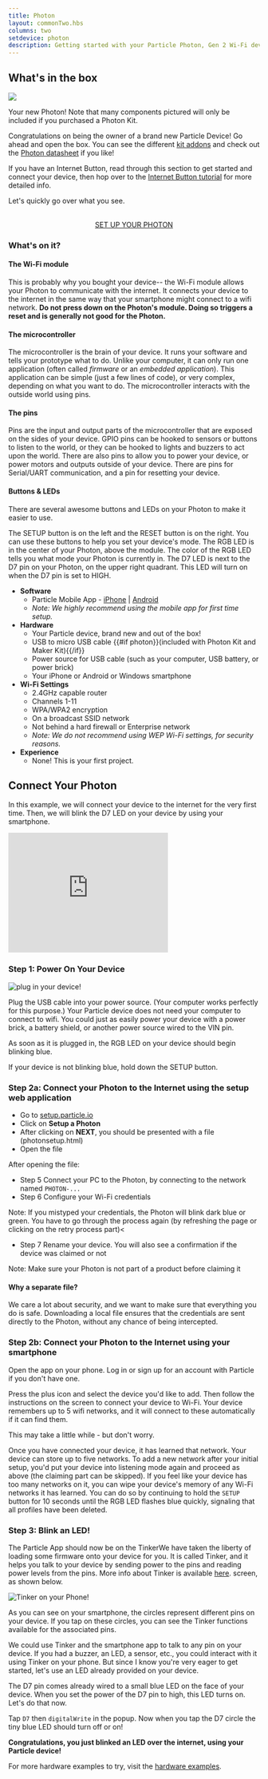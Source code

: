 ```yaml
---
title: Photon
layout: commonTwo.hbs
columns: two
setdevice: photon
description: Getting started with your Particle Photon, Gen 2 Wi-Fi device
---
```


## What's in the box
![](/assets/images/photon-kit-new.jpg)
<p class="caption">Your new Photon! Note that many components pictured will only be included if you purchased a Photon Kit.</p>

Congratulations on being the owner of a brand new Particle Device! Go ahead and open the box. You can see the different [kit addons](/reference/datasheets/accessories/legacy-accessories/) and check out the [Photon datasheet](/reference/datasheets/wi-fi/photon-datasheet/) if you like!

If you have an Internet Button, read through this section to get started and connect your device, then hop over to the [Internet Button tutorial](/reference/discontinued/hardware/button/) for more detailed info.

Let's quickly go over what you see.

<div  align="center">
<br />
<a href="https://setup.particle.io/?family=photon&device=photon"  target="_blank" class="button">SET UP YOUR PHOTON</a>
</div>

### What's on it?
#### The Wi-Fi module

This is probably why you bought your device-- the Wi-Fi module allows your Photon to communicate with the internet. It connects your device to the internet in the same way that your smartphone might connect to a wifi network. **Do not press down on the Photon's module. Doing so triggers a reset and is generally not good for the Photon.**

#### The microcontroller

The microcontroller is the brain of your device. It runs your software and tells your prototype what to do. Unlike your computer, it can only run one application (often called _firmware_ or an _embedded application_). This application can be simple (just a few lines of code), or very complex, depending on what you want to do. The microcontroller interacts with the outside world using pins.

#### The pins

Pins are the input and output parts of the microcontroller that are exposed on the sides of your device. GPIO pins can be hooked to sensors or buttons to listen to the world, or they can be hooked to lights and buzzers to act upon the world. There are also pins to allow you to power your device, or power motors and outputs outside of your device. There are pins for Serial/UART communication, and a pin for resetting your device.

#### Buttons & LEDs

There are several awesome buttons and LEDs on your Photon to make it easier to use.

The SETUP button is on the left and the RESET button is on the right. You can use these buttons to help you set your device's mode.
The RGB LED is in the center of your Photon, above the module. The color of the RGB LED tells you what mode your Photon is currently in.
The D7 LED is next to the D7 pin on your Photon, on the upper right quadrant. This LED will turn on when the D7 pin is set to HIGH.
* **Software**
  * Particle Mobile App - [iPhone](https://apps.apple.com/us/app/particle-build-iot-projects-wifi-or-cellular/id991459054) | [Android](https://play.google.com/store/apps/details?id=io.particle.android.app)
  * *Note: We highly recommend using the mobile app for first time setup.*
* **Hardware**
  * Your Particle device, brand new and out of the box!
  * USB to micro USB cable {{#if photon}}(included with Photon Kit and Maker Kit){{/if}}
  * Power source for USB cable (such as your computer, USB battery, or power brick)
  * Your iPhone or Android or Windows smartphone
* **Wi-Fi Settings**
  * 2.4GHz capable router
  * Channels 1-11
  * WPA/WPA2 encryption
  * On a broadcast SSID network
  * Not behind a hard firewall or Enterprise network
  * *Note: We do not recommend using WEP Wi-Fi settings, for security reasons.*
* **Experience**
    * None! This is your first project.


## Connect Your Photon
In this example, we will connect your device to the internet for the very first time. Then, we will blink the D7 LED on your device by using your smartphone.

<iframe src="https://player.vimeo.com/video/178282058" width="320" height="240" frameborder="0" webkitallowfullscreen mozallowfullscreen allowfullscreen></iframe>

### Step 1: Power On Your Device
![plug in your device!](/assets/images/photon-plugged-in.jpg)

Plug the USB cable into your power source. (Your computer works perfectly for this purpose.) Your Particle device does not need your computer to connect to wifi. You could just as easily power your device with a power brick, a battery shield, or another power source wired to the VIN pin.

As soon as it is plugged in, the RGB LED on your device should begin blinking blue.

If your device is not blinking blue, hold down the SETUP button.


### Step 2a: Connect your Photon to the Internet using the setup web application

- Go to [setup.particle.io](https://setup.particle.io)
- Click on **Setup a Photon**
- After clicking on **NEXT**, you should be presented with a file (photonsetup.html)
- Open the file

After opening the file:

- Step 5 Connect your PC to the Photon, by connecting to the network named `PHOTON-...`
- Step 6 Configure your Wi-Fi credentials

Note: If you mistyped your credentials, the Photon will blink dark blue or green. You have to go through the process again (by refreshing the page or clicking on the retry process part)<

- Step 7 Rename your device. You will also see a confirmation if the device was claimed or not

Note: Make sure your Photon is not part of a product before claiming it

<h4 id="why-a-separate-file-">Why a separate file?<a href="#why-a-separate-file-" class="header-permalinks"><i class="ion-link"></i></a></h4>

We care a lot about security, and we want to make sure that everything you do is safe. Downloading a local file ensures that the credentials are sent directly to the Photon, without any chance of being intercepted.

<h3 id="step-2b-connect-your-photon-to-the-internet-using-your-smartphone">Step 2b: Connect your Photon to the Internet using your smartphone<a href="#step-2b-connect-your-photon-to-the-internet-using-your-smartphone" class="header-permalinks"><i class="ion-link"></i></a></h3>

Open the app on your phone. Log in or sign up for an account with Particle if you don&apos;t have one.

Press the plus icon and select the device you'd like to add. Then follow the instructions on the screen to connect your device to Wi-Fi. Your device remembers up to 5 wifi networks, and it will connect to these automatically if it can find them.

This may take a little while - but don't worry.

Once you have connected your device, it has learned that network. Your device can store up to  five networks. To add a new network after your initial setup, you&apos;d put your device into listening mode again and proceed as above (the claiming part can be skipped). If you feel like your device has too many networks on it, you can wipe your device&apos;s memory of any Wi-Fi networks it has learned. You can do so by continuing to hold the <code>SETUP</code> button for 10 seconds until the RGB LED flashes blue quickly, signaling that all profiles have been deleted.

<h3 id="step-3-blink-an-led-">Step 3: Blink an LED!<a href="#step-3-blink-an-led-" class="header-permalinks"><i class="ion-link"></i></a></h3><p>The Particle App should now be on the <span class="footnoteLink">Tinker<span class="footnote">We have taken the liberty of loading some firmware onto your device for you. It is called Tinker, and it helps you talk to your device by sending power to the pins and reading power levels from the pins. More info about Tinker is available <a href="/archives/tinker/photon">here</a>.</span></span> screen, as shown below.</p>
<p><img src="/assets/images/tinker.png" alt="Tinker on your Phone!"></p>
<p>As you can see on your smartphone, the circles represent different pins on your device. If you tap on these circles, you can see the Tinker functions available for the associated pins.</p>
<p>We could use Tinker and the smartphone app to talk to any pin on your device. If you had a buzzer, an LED, a sensor, etc., you could interact with it using Tinker on your phone. But since I know you&apos;re very eager to get started, let&apos;s use an LED already provided on your device.</p>
<p>The D7 pin comes already wired to a small blue LED on the face of your device. When you set the power of the D7 pin to high, this LED turns on. Let&apos;s do that now.</p>
<p>Tap <code>D7</code> then <code>digitalWrite</code> in the popup. Now when you tap the D7 circle the tiny blue LED should turn off or on!</p>
<p><strong>Congratulations, you just blinked an LED over the internet, using your Particle device!</strong></p>


For more hardware examples to try, visit the [hardware examples](/getting-started/hardware-tutorials/hardware-examples/).
